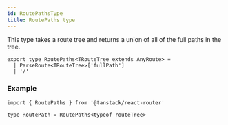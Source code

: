 ```yaml
---
id: RoutePathsType
title: RoutePaths type
---
```


This type takes a route tree and returns a union of all of the full paths in the tree.

```tsx
export type RoutePaths<TRouteTree extends AnyRoute> =
  | ParseRoute<TRouteTree>['fullPath']
  | '/'
```

### Example

```tsx
import { RoutePaths } from '@tanstack/react-router'

type RoutePath = RoutePaths<typeof routeTree>
```
